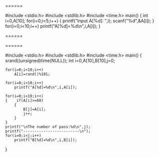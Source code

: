 ======

#include <stdio.h>
#include <stdlib.h>
#include <time.h>
main()
{
   int i=0,A[10];
   for(i=0;i<5;i++)
   {
        printf("Input A[%d]: ",i);
        scanf("%d",&A[i]);
        }
        for(i=0;i<10;i++)
        printf("A[%d]=%d\n",i,A[i]);
}

======



======

#include <stdio.h> 
#include <stdlib.h> 
#include <time.h> 
main()
{
    srand((unsigned)time(NULL));
    int i=0,A[10],B[10],j=0;
    
    for(i=0;i<10;i++)
        A[i]=rand()%101;
        
    for(i=0;i<10;i++)
        printf("A[%d]=%d\n",i,A[i]);
        
    for(i=0;i<10;i++)
    {    if(A[i]>=60)
        {
            B[j]=A[i];
            j++;
        }    
    }
    printf("\nThe number of pass:%d\n",j);
    printf("-------------------------\n");
    for(i=0;i<j;i++)
        printf("B[%d]=%d\n",i,B[i]);
}